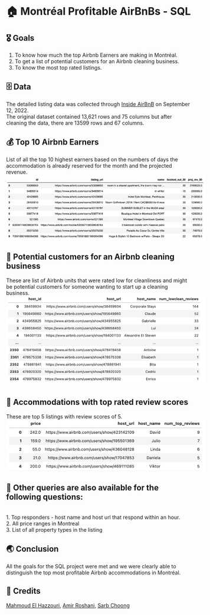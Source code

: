 # 🏠 Montréal Profitable AirBnBs - SQL

## 🎖️ Goals
1. To know how much the top Airbnb Earners are making in Montréal.
2. To get a list of potential customers for an Airbnb cleaning business.
3. To know the most top rated listings.


## 🗄️ Data
The detailed listing data was collected through [Inside AirBnB](http://insideairbnb.com/get-the-data/) on September 12, 2022.
<br> The original dataset contained 13,621 rows and 75 columns but after cleaning the data, there are 13599 rows and 67 columns.

## 💰 Top 10 Airbnb Earners
List of all the top 10 highest earners based on the numbers of days the accommodation is already reserved for the month and the projected revenue.
<img src="./assets/first.png" style="max-width: 540px"/>


## 🫧 Potential customers for an Airbnb cleaning business
These are list of Airbnb units that were rated low for cleanliness and might be potential customers for someone wanting to start up a cleaning business.
<img src="./assets/second.png" style="max-width: 540px"/>


## 💯 Accommodations with top rated review scores
These are top 5 listings with review scores of 5.
<img src="./assets/third.png" style="max-width: 540px"/>

## 🌟 Other queries are also available for the following questions:
<br> 1. Top responders - host name and host url that respond within an hour.
<br> 2. All price ranges in Montreal 
<br> 3. List of all property types in the listing

## 🌏 Conclusion
All the goals for the SQL project were met and we were clearly able to distinguish the top most profitable Airbnb accommodations in Montréal. 

## 🔸 Credits
[Mahmoud El Hazzouri](https://github.com/melhazzouri), [Amir Roshani](https://github.com/AmirRoshaniMoghaddam), [Sarb Choong](https://github.com/sarbjitchoong)

